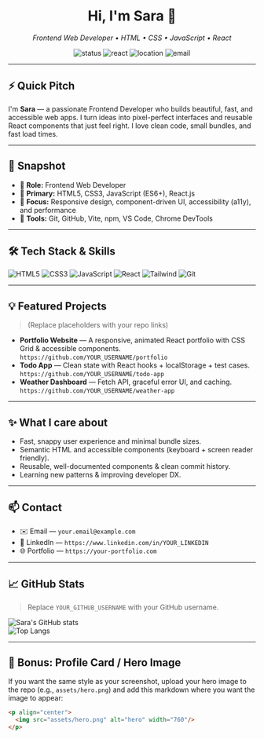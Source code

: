 <!-- README.md for Sara (dark, energetic & professional) -->
<h1 align="center">Hi, I'm Sara 👋</h1>
<p align="center">
  <em>Frontend Web Developer • HTML • CSS • JavaScript • React</em>
</p>

<p align="center">
  <img src="https://img.shields.io/badge/Status-Always%20Learning-9cf" alt="status"/>
  <img src="https://img.shields.io/badge/Top%20Skill-React.js-61DAFB?logo=react&logoColor=white" alt="react"/>
  <img src="https://img.shields.io/badge/Location-Pakistan-ff69b4" alt="location"/>
  <img src="https://img.shields.io/badge/Email-your.email%40example.com-dd4b39" alt="email"/>
</p>

---

## ⚡ Quick Pitch
I'm **Sara** — a passionate Frontend Developer who builds beautiful, fast, and accessible web apps. I turn ideas into pixel-perfect interfaces and reusable React components that just feel right. I love clean code, small bundles, and fast load times.

---

## 🧾 Snapshot
- 🔹 **Role:** Frontend Web Developer  
- 🔹 **Primary:** HTML5, CSS3, JavaScript (ES6+), React.js  
- 🔹 **Focus:** Responsive design, component-driven UI, accessibility (a11y), and performance  
- 🔹 **Tools:** Git, GitHub, Vite, npm, VS Code, Chrome DevTools

---

## 🛠️ Tech Stack & Skills

<p>
  <img alt="HTML5" src="https://img.shields.io/badge/HTML5-E34F26?logo=html5&logoColor=white"/>
  <img alt="CSS3" src="https://img.shields.io/badge/CSS3-1572B6?logo=css3&logoColor=white"/>
  <img alt="JavaScript" src="https://img.shields.io/badge/JavaScript-F7DF1E?logo=javascript&logoColor=black"/>
  <img alt="React" src="https://img.shields.io/badge/React-20232A?logo=react&logoColor=61DAFB"/>
  <img alt="Tailwind" src="https://img.shields.io/badge/TailwindCSS-06B6D4?logo=tailwind-css&logoColor=white"/>
  <img alt="Git" src="https://img.shields.io/badge/Git-F05032?logo=git&logoColor=white"/>
</p>

---

## 💡 Featured Projects
> (Replace placeholders with your repo links)

- **Portfolio Website** — A responsive, animated React portfolio with CSS Grid & accessible components.  
  `https://github.com/YOUR_USERNAME/portfolio`
- **Todo App** — Clean state with React hooks + localStorage + test cases.  
  `https://github.com/YOUR_USERNAME/todo-app`
- **Weather Dashboard** — Fetch API, graceful error UI, and caching.  
  `https://github.com/YOUR_USERNAME/weather-app`

---

## ✨ What I care about
- Fast, snappy user experience and minimal bundle sizes.  
- Semantic HTML and accessible components (keyboard + screen reader friendly).  
- Reusable, well-documented components & clean commit history.  
- Learning new patterns & improving developer DX.

---

## 📫 Contact
- ✉️ Email — `your.email@example.com`  
- 🔗 LinkedIn — `https://www.linkedin.com/in/YOUR_LINKEDIN`  
- 🌐 Portfolio — `https://your-portfolio.com`  

---

## 📈 GitHub Stats
> Replace `YOUR_GITHUB_USERNAME` with your GitHub username.

![Sara's GitHub stats](https://github-readme-stats.vercel.app/api?username=YOUR_GITHUB_USERNAME&show_icons=true&theme=dark)  
![Top Langs](https://github-readme-stats.vercel.app/api/top-langs/?username=YOUR_GITHUB_USERNAME&layout=compact&theme=dark)

---

## 🎁 Bonus: Profile Card / Hero Image
If you want the same style as your screenshot, upload your hero image to the repo (e.g., `assets/hero.png`) and add this markdown where you want the image to appear:

```markdown
<p align="center">
  <img src="assets/hero.png" alt="hero" width="760"/>
</p>

